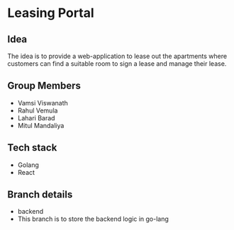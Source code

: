 # Leasing Portal

## Idea

The idea is to provide a web-application to lease out the apartments where customers can find a suitable room to sign a lease and manage their lease.

## Group Members
- Vamsi Viswanath
- Rahul Vemula
- Lahari Barad
- Mitul Mandaliya

## Tech stack
- Golang
- React

## Branch details

- backend
- This branch is to store the backend logic in go-lang